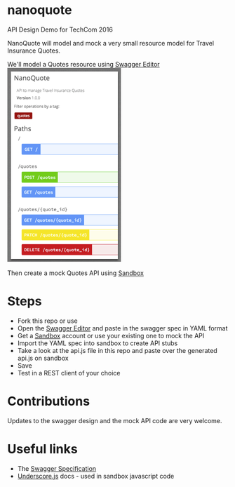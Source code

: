 # nanoquote
API Design Demo for TechCom 2016

NanoQuote will model and mock a very small resource model for Travel Insurance Quotes. 

We'll model a Quotes resource using [Swagger Editor](http://editor.swagger.io/)
![Swagger UI](swagger.png)

Then create a mock Quotes API using [Sandbox](http://getsandbox.com)

# Steps
* Fork this repo or use 
* Open the [Swagger Editor](http://editor.swagger.io/) and paste in the swagger spec in YAML format
* Get a [Sandbox](http://getsandbox.com) account or use your existing one to mock the API
 * Import the YAML spec into sandbox to create API stubs
 * Take a look at the api.js file in this repo and paste over the generated api.js on sandbox
 * Save 
* Test in a REST client of your choice

# Contributions
Updates to the swagger design and the mock API code are very welcome.  

# Useful links
* The [Swagger Specification](http://swagger.io/specification/)
* [Underscore.js](https://lodash.com/docs) docs - used in sandbox javascript code 

